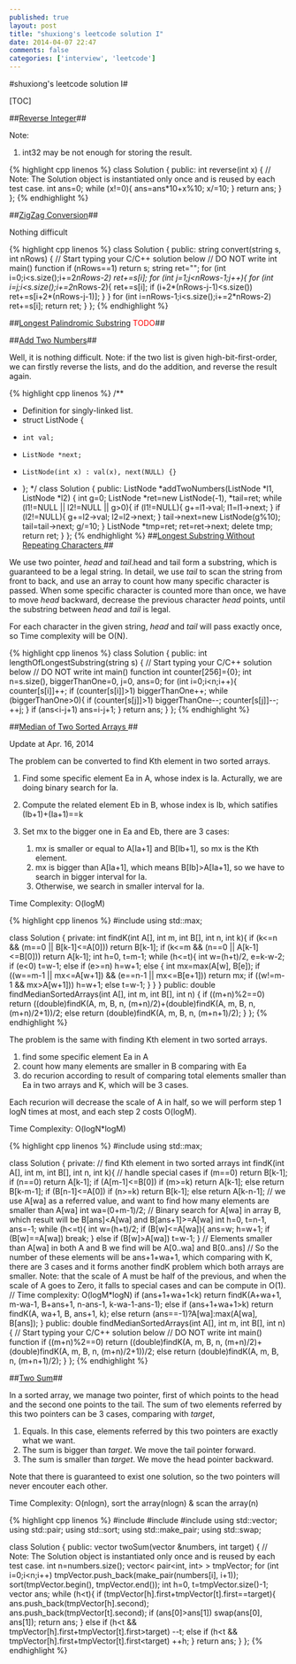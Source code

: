 ```yaml
---
published: true
layout: post
title: "shuxiong's leetcode solution I"
date: 2014-04-07 22:47
comments: false
categories: ['interview', 'leetcode']
---
```


#shuxiong's leetcode solution I#

[TOC]

##[Reverse Integer](http://oj.leetcode.com/problems/reverse-integer/)##

Note:
 1. int32 may be not enough for storing the result.

{% highlight cpp linenos %}
class Solution {
public:
    int reverse(int x) {
        // Note: The Solution object is instantiated only once and is reused by each test case.
        int ans=0;
        while (x!=0){
            ans=ans*10+x%10;
            x/=10;
        }
        return ans;
    }
};
{% endhighlight %}

##[ZigZag Conversion](http://oj.leetcode.com/problems/zigzag-conversion/)##

Nothing difficult

{% highlight cpp linenos %}
class Solution {
public:
    string convert(string s, int nRows) {
        // Start typing your C/C++ solution below
        // DO NOT write int main() function
        if (nRows==1) return s;
        string ret="";
        for (int i=0;i<s.size();i+=2*nRows-2) ret+=s[i];
        for (int j=1;j<nRows-1;j++){
            for (int i=j;i<s.size();i+=2*nRows-2){
                ret+=s[i];
                if (i+2*(nRows-j-1)<s.size()) ret+=s[i+2*(nRows-j-1)];
            }
        }
        for (int i=nRows-1;i<s.size();i+=2*nRows-2) ret+=s[i];
        return ret;
    }
};
{% endhighlight %}

##[Longest Palindromic Substring](http://oj.leetcode.com/problems/longest-palindromic-substring/) <font style="color:red">TODO</font>##

##[Add Two Numbers](http://oj.leetcode.com/problems/add-two-numbers/)##

Well, it is nothing difficult.
Note: if the two list is given high-bit-first-order, we can firstly reverse the lists, and do the addition, and reverse the result again.

{% highlight cpp linenos %}
/**
 * Definition for singly-linked list.
 * struct ListNode {
 *     int val;
 *     ListNode *next;
 *     ListNode(int x) : val(x), next(NULL) {}
 * };
 */
class Solution {
public:
    ListNode *addTwoNumbers(ListNode *l1, ListNode *l2) {
        int g=0;
        ListNode *ret=new ListNode(-1), *tail=ret;
        while (l1!=NULL || l2!=NULL || g>0){
            if (l1!=NULL){
                g+=l1->val;
                l1=l1->next;
            }
            if (l2!=NULL){
                g+=l2->val;
                l2=l2->next;
            }
            tail->next=new ListNode(g%10);
            tail=tail->next;
            g/=10;
        }
        ListNode *tmp=ret;
        ret=ret->next;
        delete tmp;
        return ret;
    }
};
{% endhighlight %}
##[Longest Substring Without Repeating Characters ](http://oj.leetcode.com/problems/two-sum/)##

We use two pointer, *head* and *tail*.head and tail form a substring, which is guaranteed to be a legal string.
In detail, we use *tail* to scan the string from front to back, and use an array to count how many specific character is passed. When some specific character is counted more than once, we have to move *head* backward, decrease the previous character *head* points, until the substring between *head* and *tail* is legal.

For each character in the given string, *head* and *tail* will pass exactly once, so
Time complexity will be O(N).


{% highlight cpp linenos %}
class Solution {
public:
    int lengthOfLongestSubstring(string s) {
        // Start typing your C/C++ solution below
        // DO NOT write int main() function
        int counter[256]={0};
        int n=s.size(), biggerThanOne=0, j=0, ans=0;
        for (int i=0;i<n;i++){
            counter[s[i]]++;
            if (counter[s[i]]>1) biggerThanOne++;
            while (biggerThanOne>0){
                if (counter[s[j]]>1) biggerThanOne--;
                counter[s[j]]--;
                ++j;
            }
            if (ans<i-j+1) ans=i-j+1;
        }
        return ans;
    }
};
{% endhighlight %}

##[Median of Two Sorted Arrays ](http://oj.leetcode.com/problems/median-of-two-sorted-arrays/)##

Update at Apr. 16, 2014

The problem can be converted to find Kth element in two sorted arrays.

 1. Find some specific element Ea in A, whose index is Ia. Acturally, we are doing binary search for Ia.
 2. Compute the related element Eb in B, whose index is Ib, which satifies (Ib+1)+(Ia+1)==k
 3. Set mx to the bigger one in Ea and Eb, there are 3 cases:

     1. mx is smaller or equal to A[Ia+1] and B[Ib+1], so mx is the Kth element.
     2. mx is bigger than A[Ia+1], which means B[Ib]>A[Ia+1], so we have to search in bigger interval for Ia.
     3. Otherwise, we search in smaller interval for Ia.

Time Complexity: O(logM)

{% highlight cpp linenos %}
#include <algorithm>
using std::max;

class Solution {
private:
    int findK(int A[], int m, int B[], int n, int k){
        if (k<=n && (m==0 || B[k-1]<=A[0])) return B[k-1];
        if (k<=m && (n==0 || A[k-1]<=B[0])) return A[k-1];
        int h=0, t=m-1;
        while (h<=t){
            int w=(h+t)/2, e=k-w-2;
            if (e<0) t=w-1; else 
            if (e>=n) h=w+1; else {
                int mx=max(A[w], B[e]);
                if ((w==m-1 || mx<=A[w+1]) && (e==n-1 || mx<=B[e+1])) return mx;
                if ((w!=m-1 && mx>A[w+1])) h=w+1; else t=w-1;
            }
        }
    }
public:
    double findMedianSortedArrays(int A[], int m, int B[], int n) {
        if ((m+n)%2==0) return ((double)findK(A, m, B, n, (m+n)/2)+(double)findK(A, m, B, n, (m+n)/2+1))/2;
            else return (double)findK(A, m, B, n, (m+n+1)/2);
    }
};
{% endhighlight %}

The problem is the same with finding Kth element in two sorted arrays.

 1. find some specific element Ea in A
 2. count how many elements are smaller in B comparing with Ea
 3. do recurion according to result of comparing total elements smaller than Ea in two arrays and K, which will be 3 cases.

Each recurion will decrease the scale of A in half, so we will perform step 1 logN times at most, and each step 2 costs O(logM).

Time Complexity: O(logN*logM)

{% highlight cpp linenos %}
#include <algorithm>
using std::max;

class Solution {
private:
    // find Kth element in two sorted arrays
    int findK(int A[], int m, int B[], int n, int k){
        // handle special cases
        if (m==0) return B[k-1];
        if (n==0) return A[k-1];
        if (A[m-1]<=B[0])
            if (m>=k) return A[k-1]; else return B[k-m-1];
        if (B[n-1]<=A[0])
            if (n>=k) return B[k-1]; else return A[k-n-1];
        // we use A[wa] as a referred value, and want to find how many elements are smaller than A[wa]
        int wa=(0+m-1)/2;
        // Binary search for A[wa] in array B, which result will be B[ans]<A[wa] and B[ans+1]>=A[wa]
        int h=0, t=n-1, ans=-1;
        while (h<=t){
            int w=(h+t)/2;
            if (B[w]<=A[wa]){
                ans=w;
                h=w+1;
                if (B[w]==A[wa]) break;
            } else
            if (B[w]>A[wa]) t=w-1;
        }
        // Elements smaller than A[wa] in both A and B we find will be A[0..wa] and B[0..ans]
        // So the number of these elements will be ans+1+wa+1, which comparing with K, there are 3 cases and it forms another findK problem which both arrays are smaller. Note: that the scale of A must be half of the previous, and when the scale of A goes to Zero, it falls to special cases and can be compute in O(1).
        // Time complexity: O(logM*logN)
        if (ans+1+wa+1<k) return findK(A+wa+1, m-wa-1, B+ans+1, n-ans-1, k-wa-1-ans-1); else
        if (ans+1+wa+1>k) return findK(A, wa+1, B, ans+1, k); 
            else return (ans==-1)?A[wa]:max(A[wa], B[ans]);
    }
public:
    double findMedianSortedArrays(int A[], int m, int B[], int n) {
        // Start typing your C/C++ solution below
        // DO NOT write int main() function
        if ((m+n)%2==0) return ((double)findK(A, m, B, n, (m+n)/2)+(double)findK(A, m, B, n, (m+n)/2+1))/2;
            else return (double)findK(A, m, B, n, (m+n+1)/2);
    }
};
{% endhighlight %}

##[Two Sum](http://oj.leetcode.com/problems/two-sum/)##

In a sorted array, we manage two pointer, first of which points to the head and the second one points to the tail.
The sum of two elements referred by this two pointers can be 3 cases, comparing with *target*,

 1. Equals. In this case, elements referred by this two pointers are exactly what we want.
 2. The sum is bigger than *target*. We move the tail pointer forward.
 3. The sum is smaller than *target*. We move the head pointer backward.

Note that there is guaranteed to exist one solution, so the two pointers will never encouter each other.

Time Complexity: O(nlogn), sort the array(nlogn) & scan the array(n)

{% highlight cpp linenos %}
#include <vector>
#include <algorithm>
#include <utility>
using std::vector;
using std::pair;
using std::sort;
using std::make_pair;
using std::swap;

class Solution {
public:
    vector<int> twoSum(vector<int> &numbers, int target) {
        // Note: The Solution object is instantiated only once and is reused by each test case.
        int n=numbers.size();
        vector< pair<int, int> > tmpVector;
        for (int i=0;i<n;i++) tmpVector.push_back(make_pair(numbers[i], i+1));
        sort(tmpVector.begin(), tmpVector.end());
        int h=0, t=tmpVector.size()-1;
        vector<int> ans;
        while (h<t){
            if (tmpVector[h].first+tmpVector[t].first==target){
                ans.push_back(tmpVector[h].second);
                ans.push_back(tmpVector[t].second);
                if (ans[0]>ans[1]) swap(ans[0], ans[1]);
                return ans;
            } else
            if (h<t && tmpVector[h].first+tmpVector[t].first>target) --t; else
            if (h<t && tmpVector[h].first+tmpVector[t].first<target) ++h;
        }
        return ans;
    }
};
{% endhighlight %}
